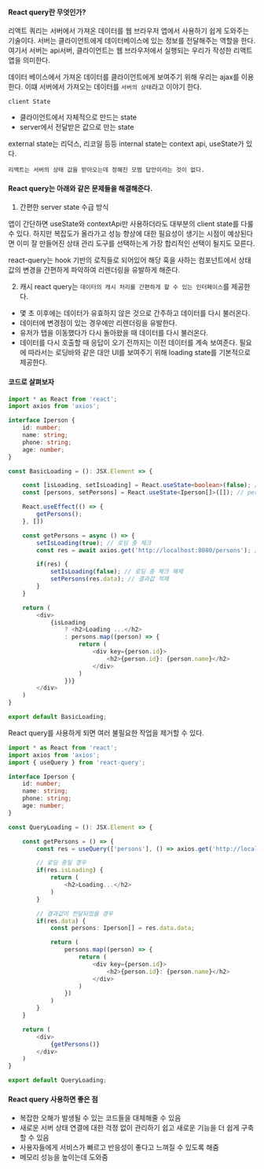 #### React query란 무엇인가?

리액트 쿼리는 서버에서 가져온 데이터를 웹 브라우저 앱에서 사용하기 쉽게 도와주는 기술이다.
서버는 클라이언트에게 데이터베이스에 있는 정보를 전달해주는 역할을 한다.
여기서 서버는 api서버, 클라이언트는 웹 브라우저에서 실행되는 우리가 작성한 리액트 앱을 의미한다.

데이터 베이스에서 가져온 데이터를 클라이언트에게 보여주기 위해 우리는 ajax를 이용한다.
이떄 서버에서 가져오는 데이터를 `서버의 상태`라고 이야기 한다.

`client State`
 - 클라이언트에서 자체적으로 만드는 state
 - server에서 전달받은 값으로 만는 state

external state는 리덕스, 리코일 등등
internal state는 context api, useState가 있다.

`리액트는 서버의 상태 값을 받아오는데 정해진 모범 답안이라는 것이 없다.`


#### React query는 아래와 같은 문제들을 해결해준다.

1) 간편한 server state 수급 방식

앱이 간단하면 useState와 contextApi만 사용하더라도 대부분의 client state를 다룰 수 있다.
하지만 복잡도가 올라가고 성능 향상에 대한 필요성이 생기는 시점이 예상된다면 이미 잘 만들어진 상태 관리 도구를 선택하는게 가장 합리적인 선택이 될지도 모른다.

react-query는 hook 기반의 로직들로 되어있어 해당 훅을 사하는 컴포넌트에서 상태 값의 변경을 간편하게 파악하여 리렌더링을 유발하게 해준다.

2) 캐시
react query는 `데이터의 캐시 처리를 간편하게 할 수 있는 인터페이스`를 제공한다.
- 몇 초 이후에는 데이터가 유효하지 않은 것으로 간주하고 데이터를 다시 불러온다.
- 데이터에 변경점이 있는 경우에만 리렌더링을 유발한다.
- 유저가 탭을 이동했다가 다시 돌아왔을 때 데이터를 다시 불러온다.
- 데이터를 다시 호출할 때 응답이 오기 전까지는 이전 데이터를 계속 보여준다. 필요에 따라서는 로딩바와 같은 대안 UI를 보여주기 위해 loading state를 기본적으로 제공한다.

#### 코드로 살펴보자

```ts
import * as React from 'react';
import axios from 'axios';

interface Iperson {
    id: number;
    name: string;
    phone: string;
    age: number;
}

const BasicLoading = (): JSX.Element => {

    const [isLoading, setIsLoading] = React.useState<boolean>(false); // 로딩 state
    const [persons, setPersons] = React.useState<Iperson[]>([]); // person state

    React.useEffect(() => {
        getPersons();
    }, [])

    const getPersons = async () => {
        setIsLoading(true); // 로딩 중 체크
        const res = await axios.get('http://localhost:8080/persons'); // API 호출

        if(res) {
            setIsLoading(false); // 로딩 중 체크 해제
            setPersons(res.data); // 결과값 적재
        }
    }

    return (
        <div>
            {isLoading 
                ? <h2>Loading ...</h2>
                : persons.map((person) => {
                    return (
                        <div key={person.id}>
                            <h2>{person.id}: {person.name}</h2>
                        </div>
                    )
                })}
        </div>
    )
}

export default BasicLoading;
```

React query를 사용하게 되면 여러 불필요한 작업을 제거할 수 있다.


```ts
import * as React from 'react';
import axios from 'axios';
import { useQuery } from 'react-query';

interface Iperson {
    id: number;
    name: string;
    phone: string;
    age: number;
}

const QueryLoading = (): JSX.Element => {

    const getPersons = () => {
        const res = useQuery(['persons'], () => axios.get('http://localhost:8080/persons')); // API 호출

        // 로딩 중일 경우
        if(res.isLoading) {
            return (
                <h2>Loading...</h2>
            )
        }

        // 결과값이 전달되었을 경우
        if(res.data) {
            const persons: Iperson[] = res.data.data;

            return (
                persons.map((person) => {
                    return (
                        <div key={person.id}>
                            <h2>{person.id}: {person.name}</h2>
                        </div>
                    )
                })
            )
        }
    }

    return (
        <div>
            {getPersons()}
        </div>
    )
}

export default QueryLoading;
```

#### React query 사용하면 좋은 점
- 복잡한 오해가 발생될 수 있는 코드들을 대체해줄 수 있음
- 새로운 서버 상태 연결에 대한 걱정 없이 관리하기 쉽고 새로운 기능을 더 쉽게 구축할 수 있음
- 사용자들에게 서비스가 빠르고 반응성이 좋다고 느껴질 수 있도록 해줌
- 메모리 성능을 높이는데 도와줌

